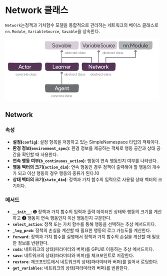 # Network 클래스
`Network`는정책과 가치함수 모델을 통합적으로 관리하는 네트워크의 베이스 클래스로
`nn.Module`, `VariableSource`, `Savable`을 상속한다.

![Agent 클래스 구성도](img/class_diagram.png)

## Network
### 속성
* **설정(`config`)**: 설정 항목을 저장하고 있는 SimpleNamespace 타입의 객체이다.
* **환경 정보(`environment_spec`)**: 환경 정보를 제공하는 객체로 행동 공간과 상태 공간을 확인할 때 사용한다.
* **연속 행동 여부(`b_continuous_action`)**: 행동이 연속 행동인지 여부를 나타낸다.
* **행동 벡터의 크기(`action_dim`)**: 연속 행동인 경우 정책이 출력해야 할 행동의 개수가 되고 이산 행동의 경우 행동의 종류가 된다.10
* **상태 벡터의 크기(`state_dim`)**: 정책과 가치 함수의 입력으로 사용될 상태 벡터의 크기이다.

### 메서드
* **`__init__`**: ➊ 정책과 가치 함수의 입력과 출력 데이터인 상태와 행동의 크기를 계산하고 ➋ 행동이 연속 행동인지 이산 행동인지 구분한다.
* **`select_action`**: 정책 또는 가치 함수를 통해 행동을 선택하는 추상 메서드이다.
* **`_log_prob`**: 정책의 손실을 계산할 때 필요한 행동의 로그 가능도를 계산한다.
* **`forward`**: 정책과 가치 함수를 실행해서 정책과 가치 함수의 손실을 계산할 때 필요한 정보를 반환한다.
* **`cuda`**: 네트워크의 상태(파라미터와 버퍼)를 GPU로 이동하는 추상 메서드이다.
* **`save`**: 네트워크의 상태(파라미터와 버퍼)를 체크포인트로 저장한다.
* **`restore`**: 체크포인트에서 네트워크의 상태(파라미터와 버퍼)를 읽어서 로딩한다.
* **`get_variables`**: 네트워크의 상태(파라미터와 버퍼)를 반환한다.
